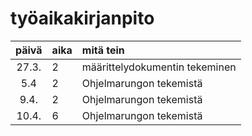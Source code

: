 # työaikakirjanpito

| päivä | aika | mitä tein  |
|:-----:|:----|  :------|
|27.3.| 2 | määrittelydokumentin tekeminen|
|5.4| 2 | Ohjelmarungon tekemistä|
|9.4.| 2 | Ohjelmarungon tekemistä|
|10.4.| 6 | Ohjelmarungon tekemistä|
